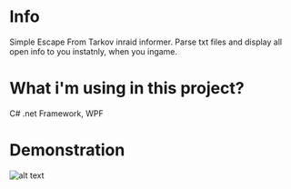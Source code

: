 # Info
Simple Escape From Tarkov inraid informer. Parse txt files and display all open info to you instatnly, when you ingame.

# What i'm using in this project?
 C# .net Framework, 
 WPF



# Demonstration
![alt text](https://i.imgur.com/46IKGfO.png)
